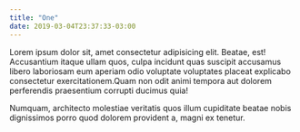 ```yaml
---
title: "One"
date: 2019-03-04T23:37:33-03:00
---
```


Lorem ipsum dolor sit, amet consectetur adipisicing elit. Beatae, est! Accusantium itaque ullam quos, culpa incidunt quas suscipit accusamus libero laboriosam eum aperiam odio voluptate voluptates placeat explicabo consectetur exercitationem.Quam non odit animi tempora aut dolorem perferendis praesentium corrupti ducimus quia! 

Numquam, architecto molestiae veritatis quos illum cupiditate beatae nobis dignissimos porro quod dolorem provident a, magni ex tenetur.